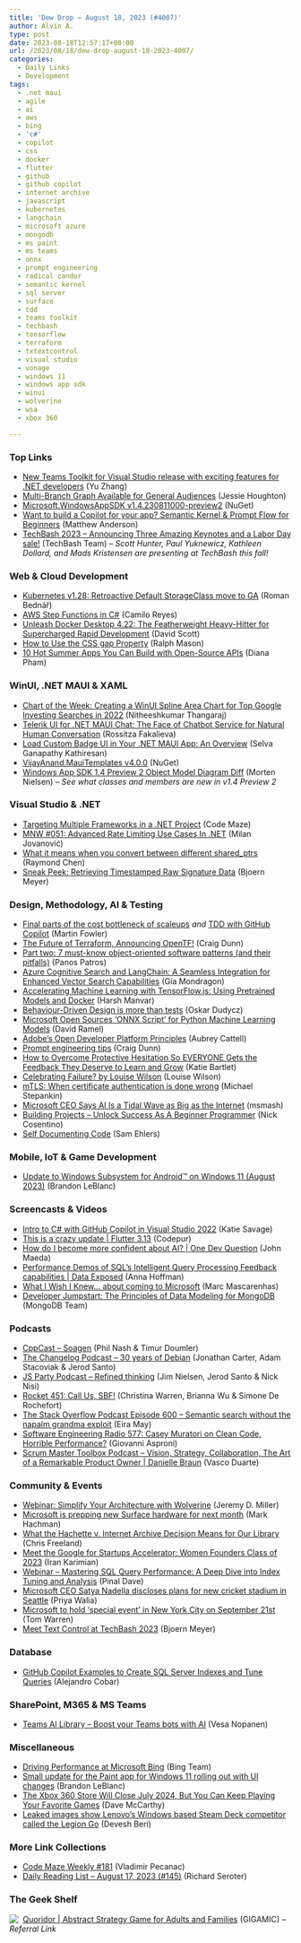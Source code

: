 ```yaml
---
title: 'Dew Drop – August 18, 2023 (#4007)'
author: Alvin A.
type: post
date: 2023-08-18T12:57:17+00:00
url: /2023/08/18/dew-drop-august-18-2023-4007/
categories:
  - Daily Links
  - Development
tags:
  - .net maui
  - agile
  - ai
  - aws
  - bing
  - 'c#'
  - copilot
  - css
  - docker
  - flutter
  - github
  - github copilot
  - internet archive
  - javascript
  - kubernetes
  - langchain
  - microsoft azure
  - mongodb
  - ms paint
  - ms teams
  - onnx
  - prompt engineering
  - radical candor
  - semantic kernel
  - sql server
  - surface
  - tdd
  - teams toolkit
  - techbash
  - tensorflow
  - terraform
  - txtextcontrol
  - visual studio
  - vonage
  - windows 11
  - windows app sdk
  - winui
  - wolverine
  - wsa
  - xbox 360

---
```

### <a name="top"></a>Top Links

  * <a href="https://devblogs.microsoft.com/microsoft365dev/new-teams-toolkit-for-visual-studio-release-with-exciting-features-for-net-developers/" target="_blank" rel="noopener">New Teams Toolkit for Visual Studio release with exciting features for .NET developers</a> (Yu Zhang)
  * <a href="https://devblogs.microsoft.com/visualstudio/multi-branch-graph-available-for-general-audiences/" target="_blank" rel="noopener">Multi-Branch Graph Available for General Audiences</a> (Jessie Houghton)
  * <a href="https://www.nuget.org/packages/Microsoft.WindowsAppSDK/1.4.230811000-preview2" target="_blank" rel="noopener">Microsoft.WindowsAppSDK v1.4.230811000-preview2</a> (NuGet)
  * <a href="https://techcommunity.microsoft.com/t5/healthcare-and-life-sciences/want-to-build-a-copilot-for-your-app-semantic-kernel-amp-prompt/ba-p/3902524" target="_blank" rel="noopener">Want to build a Copilot for your app? Semantic Kernel & Prompt Flow for Beginners</a> (Matthew Anderson)
  * <a href="https://vlqh-zgph.campaign-view.com/ua/SharedView?od=3z5b1449310f71294fafc3d35955582e56a7fc9cec01fb440bc3cc8ba398aa18db&cno=11a2b0b1c246a1a&cd=1e7349b984fbabf0" target="_blank" rel="noopener">TechBash 2023 &#8211; Announcing Three Amazing Keynotes and a Labor Day sale!</a> (TechBash Team) _&#8211; Scott Hunter, Paul Yuknewicz, Kathleen Dollard, and Mads Kristensen are presenting at TechBash this fall!_



### <a name="web"></a>Web & Cloud Development

  * <a href="https://kubernetes.io/blog/2023/08/18/retroactive-default-storage-class-ga/" target="_blank" rel="noopener">Kubernetes v1.28: Retroactive Default StorageClass move to GA</a> (Roman Bednář)
  * <a href="https://www.red-gate.com/simple-talk/development/dotnet-development/aws-step-functions-in-c/" target="_blank" rel="noopener">AWS Step Functions in C#</a> (Camilo Reyes)
  * <a href="https://www.docker.com/blog/unleash-docker-desktop-4-22-rapid-development/" target="_blank" rel="noopener">Unleash Docker Desktop 4.22: The Featherweight Heavy-Hitter for Supercharged Rapid Development</a> (David Scott)
  * <a href="https://www.sitepoint.com/css-gap-property/?utm_source=rss" target="_blank" rel="noopener">How to Use the CSS gap Property</a> (Ralph Mason)
  * <a href="https://developer.vonage.com/en/blog/10-hot-summer-apps-you-can-build-with-open-source-apis" target="_blank" rel="noopener">10 Hot Summer Apps You Can Build with Open-Source APIs</a> (Diana Pham)



### <a name="silverlight"></a>WinUI, .NET MAUI & XAML

  * <a href="https://www.syncfusion.com/blogs/post/winui-spline-area-chart-top-google-investing-search-2022.aspx?utm_source=alvinashcraft&utm_medium=email&utm_campaign=alvinashcraft_blog_edmaug23" target="_blank" rel="noopener">Chart of the Week: Creating a WinUI Spline Area Chart for Top Google Investing Searches in 2022</a> (Nitheeshkumar Thangaraj)
  * <a href="https://www.telerik.com/blogs/telerik-ui-net-maui-chatbot-service-natural-human-conversation" target="_blank" rel="noopener">Telerik UI for .NET MAUI Chat: The Face of Chatbot Service for Natural Human Conversation</a> (Rossitza Fakalieva)
  * <a href="https://www.syncfusion.com/blogs/post/load-custom-badge-ui-dotnet-maui.aspx?utm_source=alvinashcraft&utm_medium=email&utm_campaign=alvinashcraft_blog_edmaug23" target="_blank" rel="noopener">Load Custom Badge UI in Your .NET MAUI App: An Overview</a> (Selva Ganapathy Kathiresan)
  * <a href="https://www.nuget.org/packages/VijayAnand.MauiTemplates/4.0.0" target="_blank" rel="noopener">VijayAnand.MauiTemplates v4.0.0</a> (NuGet)
  * <a href="https://omds.xaml.dev/WinAppSDKv1.4p2_v1.3.2.html" target="_blank" rel="noopener">Windows App SDK 1.4 Preview 2 Object Model Diagram Diff</a> (Morten Nielsen) _&#8211; See what classes and members are new in v1.4 Preview 2_



### <a name="dotnet"></a>Visual Studio & .NET

  * <a href="https://code-maze.com/dotnet-targeting-multiple-frameworks/" target="_blank" rel="noopener">Targeting Multiple Frameworks in a .NET Project</a> (Code Maze)
  * <a href="https://www.milanjovanovic.tech/blog/advanced-rate-limiting-use-cases-in-dotnet" target="_blank" rel="noopener">MNW #051: Advanced Rate Limiting Use Cases In .NET</a> (Milan Jovanović)
  * <a href="https://devblogs.microsoft.com/oldnewthing/20230817-00/?p=108611" target="_blank" rel="noopener">What it means when you convert between different shared_ptrs</a> (Raymond Chen)
  * <a href="https://www.textcontrol.com/blog/2023/08/18/sneak-peek-retrieving-timestamped-raw-signature-data/" target="_blank" rel="noopener">Sneak Peek: Retrieving Timestamped Raw Signature Data</a> (Bjoern Meyer)



### <a name="design"></a>Design, Methodology, AI & Testing

  * <a href="https://martinfowler.com/articles/bottlenecks-of-scaleups/04-costs.html#ReviewAndGovernTechnologyPortfolio" target="_blank" rel="noopener">Final parts of the cost bottleneck of scaleups</a> _and_ <a href="https://martinfowler.com/articles/exploring-gen-ai.html#memo-06" target="_blank" rel="noopener">TDD with GitHub Copilot</a> (Martin Fowler)
  * <a href="https://spacelift.io/blog/announcing-opentf" target="_blank" rel="noopener">The Future of Terraform, Announcing OpenTF!</a> (Craig Dunn)
  * <a href="https://raygun.com/blog/object-oriented-software-patterns-part-two/" target="_blank" rel="noopener">Part two: 7 must-know object-oriented software patterns (and their pitfalls)</a> (Panos Patros)
  * <a href="https://techcommunity.microsoft.com/t5/azure-ai-services-blog/azure-cognitive-search-and-langchain-a-seamless-integration-for/ba-p/3901448" target="_blank" rel="noopener">Azure Cognitive Search and LangChain: A Seamless Integration for Enhanced Vector Search Capabilities</a> (Gia Mondragon)
  * <a href="https://www.docker.com/blog/accelerating-machine-learning-with-tensorflow-js-using-pretrained-models-and-docker/" target="_blank" rel="noopener">Accelerating Machine Learning with TensorFlow.js: Using Pretrained Models and Docker</a> (Harsh Manvar)
  * <a href="https://event-driven.io/en/behaviour_driven_design_is_not_about_tests/" target="_blank" rel="noopener">Behaviour-Driven Design is more than tests</a> (Oskar Dudycz)
  * <a href="https://visualstudiomagazine.com/articles/2023/08/17/onnx-script.aspx" target="_blank" rel="noopener">Microsoft Open Sources &#8216;ONNX Script&#8217; for Python Machine Learning Models</a> (David Ramel)
  * <a href="https://blog.developer.adobe.com/adobes-open-developer-platform-principles-bd09f6df0651?source=rss----9342990108af---4" target="_blank" rel="noopener">Adobe’s Open Developer Platform Principles</a> (Aubrey Cattell)
  * <a href="https://devblogs.microsoft.com/surface-duo/android-openai-chatgpt-14/" target="_blank" rel="noopener">Prompt engineering tips</a> (Craig Dunn)
  * <a href="https://www.radicalcandor.com/blog/biased-feedback-protective-hesitation/" target="_blank" rel="noopener">How to Overcome Protective Hesitation So EVERYONE Gets the Feedback They Deserve to Learn and Grow</a> (Katie Bartlet)
  * <a href="https://blog.scottlogic.com/2023/08/17/celebrating-failure.html" target="_blank" rel="noopener">Celebrating Failure? by Louise Wilson</a> (Louise Wilson)
  * <a href="https://github.blog/2023-08-17-mtls-when-certificate-authentication-is-done-wrong/" target="_blank" rel="noopener">mTLS: When certificate authentication is done wrong</a> (Michael Stepankin)
  * <a href="https://slashdot.org/story/23/08/17/1413258/microsoft-ceo-says-ai-is-a-tidal-wave-as-big-as-the-internet?utm_source=rss1.0mainlinkanon&utm_medium=feed" target="_blank" rel="noopener">Microsoft CEO Says AI Is a Tidal Wave as Big as the Internet</a> (msmash)
  * <a href="https://www.devleader.ca/2023/08/17/building-projects-unlock-success-as-a-beginner-programmer/" target="_blank" rel="noopener">Building Projects – Unlock Success As A Beginner Programmer</a> (Nick Cosentino)
  * <a href="https://www.simplethread.com/self-documenting-code/" target="_blank" rel="noopener">Self Documenting Code</a> (Sam Ehlers)



### <a name="mobile"></a>Mobile, IoT & Game Development

  * <a href="https://blogs.windows.com/windows-insider/2023/08/17/update-to-windows-subsystem-for-android-on-windows-11-august-2023/" target="_blank" rel="noopener">Update to Windows Subsystem for Android™ on Windows 11 (August 2023)</a> (Brandon LeBlanc)



### <a name="videos"></a>Screencasts & Videos

  * <a href="http://www.youtube.com/watch?v=35DWTrMeseo" target="_blank" rel="noopener">Intro to C# with GitHub Copilot in Visual Studio 2022</a> (Katie Savage)
  * <a href="http://www.youtube.com/watch?v=16iWuTKJV64" target="_blank" rel="noopener">This is a crazy update | Flutter 3.13</a> (Codepur)
  * <a href="http://www.youtube.com/watch?v=rYF8MxPHLak" target="_blank" rel="noopener">How do I become more confident about AI? | One Dev Question</a> (John Maeda)
  * <a href="http://www.youtube.com/watch?v=HzdLkspncdQ" target="_blank" rel="noopener">Performance Demos of SQL’s Intelligent Query Processing Feedback capabilities | Data Exposed</a> (Anna Hoffman)
  * <a href="http://www.youtube.com/watch?v=cFVU_wOim6I" target="_blank" rel="noopener">What I Wish I Knew&#8230; about coming to Microsoft</a> (Marc Mascarenhas)
  * <a href="http://www.youtube.com/watch?v=tSuZav8AjO8" target="_blank" rel="noopener">Developer Jumpstart: The Principles of Data Modeling for MongoDB</a> (MongoDB Team)



### <a name="podcasts"></a>Podcasts

  * <a href="https://cppcast.com/soagen/" target="_blank" rel="noopener">CppCast &#8211; Soagen</a> (Phil Nash & Timur Doumler)
  * <a href="https://changelog.com/podcast/553" target="_blank" rel="noopener">The Changelog Podcast &#8211; 30 years of Debian</a> (Jonathan Carter, Adam Stacoviak & Jerod Santo)
  * <a href="https://changelog.com/jsparty/288" target="_blank" rel="noopener">JS Party Podcast &#8211; Refined thinking</a> (Jim Nielsen, Jerod Santo & Nick Nisi)
  * <a href="http://relay.fm/rocket/451" target="_blank" rel="noopener">Rocket 451: Call Us, SBF!</a> (Christina Warren, Brianna Wu & Simone De Rochefort)
  * <a href="https://stackoverflow.blog/2023/08/18/semantic-search-without-the-napalm-grandma-exploit-ep-600/" target="_blank" rel="noopener">The Stack Overflow Podcast Episode 600 &#8211; Semantic search without the napalm grandma exploit</a> (Eira May)
  * <a href="http://se-radio.net/se-radio-577-casey-muratori-on-clean-code-horrible-performance" target="_blank" rel="noopener">Software Engineering Radio 577: Casey Muratori on Clean Code, Horrible Performance?</a> (Giovanni Asproni)
  * <a href="https://scrummastertoolbox.libsyn.com/vision-strategy-collaboration-the-art-of-a-remarkable-product-owner-danielle-braun" target="_blank" rel="noopener">Scrum Master Toolbox Podcast &#8211; Vision, Strategy, Collaboration, The Art of a Remarkable Product Owner | Danielle Braun</a> (Vasco Duarte)



### <a name="events"></a>Community & Events

  * <a href="https://jeremydmiller.com/2023/08/17/webinar-simplify-your-architecture-with-wolverine/" target="_blank" rel="noopener">Webinar: Simplify Your Architecture with Wolverine</a> (Jeremy D. Miller)
  * <a href="https://www.pcworld.com/article/2034937/microsoft-preps-for-new-surface-hardware-windows-update-in-sept.html" target="_blank" rel="noopener">Microsoft is prepping new Surface hardware for next month</a> (Mark Hachman)
  * <a href="https://blog.archive.org/2023/08/17/what-the-hachette-v-internet-archive-decision-means-for-our-library/" target="_blank" rel="noopener">What the Hachette v. Internet Archive Decision Means for Our Library</a> (Chris Freeland)
  * <a href="http://developers.googleblog.com/2023/08/meet-google-for-startups-accelerator-women-founders-class-of-2023.html" target="_blank" rel="noopener">Meet the Google for Startups Accelerator: Women Founders Class of 2023</a> (Iran Karimian)
  * <a href="https://blog.sqlauthority.com/2023/08/18/webinar-mastering-sql-query-performance-a-deep-dive-into-index-tuning-and-analysis/?utm_source=rss&utm_medium=rss&utm_campaign=webinar-mastering-sql-query-performance-a-deep-dive-into-index-tuning-and-analysis" target="_blank" rel="noopener">Webinar – Mastering SQL Query Performance: A Deep Dive into Index Tuning and Analysis</a> (Pinal Dave)
  * <a href="https://www.onmsft.com/news/microsoft-ceo-satya-nadella-discloses-plans-for-new-cricket-stadium-in-seattle/" target="_blank" rel="noopener">Microsoft CEO Satya Nadella discloses plans for new cricket stadium in Seattle</a> (Priya Walia)
  * <a href="https://www.theverge.com/2023/8/17/23835992/microsoft-surface-special-event-new-york-city-september-21st" target="_blank" rel="noopener">Microsoft to hold ‘special event’ in New York City on September 21st</a> (Tom Warren)
  * <a href="https://www.textcontrol.com/blog/2023/08/17/meet-text-control-at-techbash-2023/" target="_blank" rel="noopener">Meet Text Control at TechBash 2023</a> (Bjoern Meyer)



### <a name="sql"></a>Database

  * <a href="https://www.mssqltips.com/sqlservertip/7765/github-copilot-create-indexes-tune-queries-compare-performance-sql-server/" target="_blank" rel="noopener">GitHub Copilot Examples to Create SQL Server Indexes and Tune Queries</a> (Alejandro Cobar)



### <a name="sp"></a>SharePoint, M365 & MS Teams

  * <a href="https://mymetaverseday.com/2023/08/17/teams-ai-library/" target="_blank" rel="noopener">Teams AI Library – Boost your Teams bots with AI</a> (Vesa Nopanen)



### <a name="misc"></a>Miscellaneous

  * <a href="https://blogs.bing.com/Engineering-Blog/august-2023/Driving-Performance-at-Microsoft-Bing" target="_blank" rel="noopener">Driving Performance at Microsoft Bing</a> (Bing Team)
  * <a href="https://blogs.windows.com/windows-insider/2023/08/17/small-update-for-the-paint-app-for-windows-11-rolling-out-with-ui-changes/" target="_blank" rel="noopener">Small update for the Paint app for Windows 11 rolling out with UI changes</a> (Brandon LeBlanc)
  * <a href="https://news.xbox.com/en-us/2023/08/17/xbox-360-store-will-close-july-2024/" target="_blank" rel="noopener">The Xbox 360 Store Will Close July 2024, But You Can Keep Playing Your Favorite Games</a> (Dave McCarthy)
  * <a href="https://www.onmsft.com/news/leaked-images-show-lenovos-windows-based-steam-deck-competitor-called-the-legion-go/" target="_blank" rel="noopener">Leaked images show Lenovo’s Windows based Steam Deck competitor called the Legion Go</a> (Devesh Beri)



### <a name="links"></a>More Link Collections

  * <a href="https://code-maze.com/code-maze-weekly-181/" target="_blank" rel="noopener">Code Maze Weekly #181</a> (Vladimir Pecanac)
  * <a href="https://seroter.com/2023/08/17/daily-reading-list-august-17-2023-145/" target="_blank" rel="noopener">Daily Reading List – August 17, 2023 (#145)</a> (Richard Seroter)



### <a name="shelf"></a>The Geek Shelf

<a href="https://www.amazon.com/dp/B00001NTXN/?tag=amavin-20" target="_blank" rel="noopener"><img decoding="async" align="left" style="margin: 0px 4px 0px 0px; border: 0px currentcolor; border-image: none; float: left; display: inline; background-image: none;" src="https://m.media-amazon.com/images/I/41wWwDGGFGL._SS135_.jpg" border="0" /></a>&nbsp;<a href="https://www.amazon.com/dp/B00001NTXN/?tag=amavin-20" target="_blank" rel="noopener">Quoridor | Abstract Strategy Game for Adults and Families</a> (GIGAMIC) _&#8211; Referral Link_